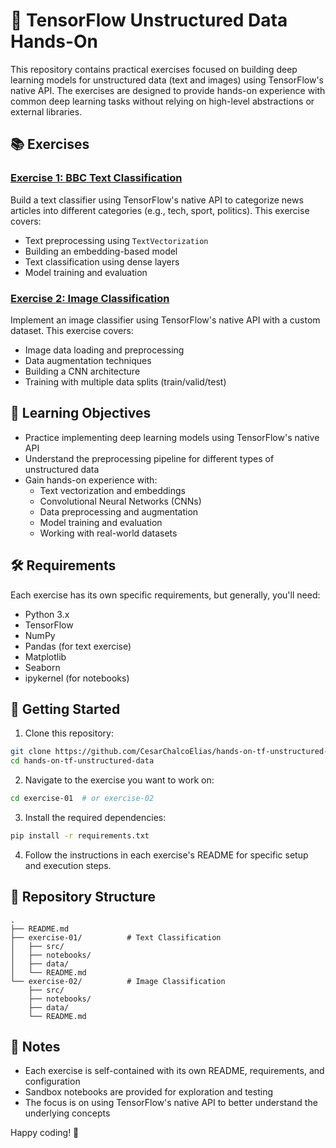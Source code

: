 # 🧠 TensorFlow Unstructured Data Hands-On

This repository contains practical exercises focused on building deep learning models for unstructured data (text and images) using TensorFlow's native API. The exercises are designed to provide hands-on experience with common deep learning tasks without relying on high-level abstractions or external libraries.

## 📚 Exercises

### [Exercise 1: BBC Text Classification](./exercise-01/)
Build a text classifier using TensorFlow's native API to categorize news articles into different categories (e.g., tech, sport, politics). This exercise covers:
- Text preprocessing using `TextVectorization`
- Building an embedding-based model
- Text classification using dense layers
- Model training and evaluation

### [Exercise 2: Image Classification](./exercise-02/)
Implement an image classifier using TensorFlow's native API with a custom dataset. This exercise covers:
- Image data loading and preprocessing
- Data augmentation techniques
- Building a CNN architecture
- Training with multiple data splits (train/valid/test)

## 🎯 Learning Objectives

- Practice implementing deep learning models using TensorFlow's native API
- Understand the preprocessing pipeline for different types of unstructured data
- Gain hands-on experience with:
  - Text vectorization and embeddings
  - Convolutional Neural Networks (CNNs)
  - Data preprocessing and augmentation
  - Model training and evaluation
  - Working with real-world datasets

## 🛠️ Requirements

Each exercise has its own specific requirements, but generally, you'll need:
- Python 3.x
- TensorFlow
- NumPy
- Pandas (for text exercise)
- Matplotlib
- Seaborn
- ipykernel (for notebooks)

## 🚀 Getting Started

1. Clone this repository:
```bash
git clone https://github.com/CesarChalcoElias/hands-on-tf-unstructured-data.git
cd hands-on-tf-unstructured-data
```

2. Navigate to the exercise you want to work on:
```bash
cd exercise-01  # or exercise-02
```

3. Install the required dependencies:
```bash
pip install -r requirements.txt
```

4. Follow the instructions in each exercise's README for specific setup and execution steps.

## 📁 Repository Structure

```
.
├── README.md
├── exercise-01/          # Text Classification
│   ├── src/
│   ├── notebooks/
│   ├── data/
│   └── README.md
└── exercise-02/          # Image Classification
    ├── src/
    ├── notebooks/
    ├── data/
    └── README.md
```

## 📝 Notes

- Each exercise is self-contained with its own README, requirements, and configuration
- Sandbox notebooks are provided for exploration and testing
- The focus is on using TensorFlow's native API to better understand the underlying concepts

Happy coding! 🎉
